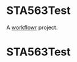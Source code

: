 # STA563Test

A [workflowr][] project.

[workflowr]: https://github.com/jdblischak/workflowr
# STA563Test
